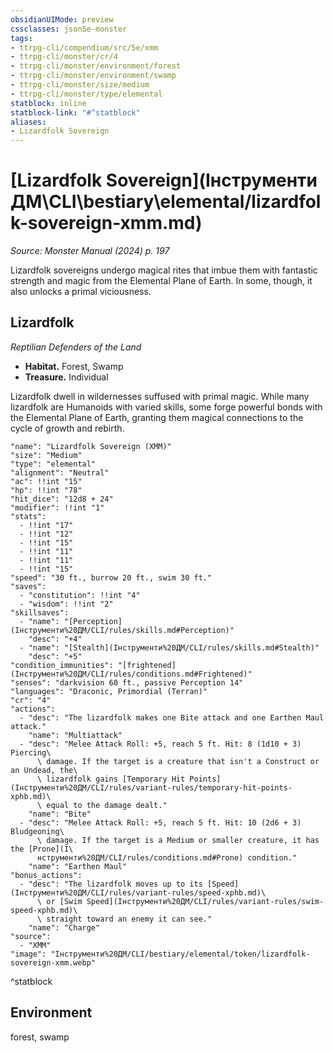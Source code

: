 ```yaml
---
obsidianUIMode: preview
cssclasses: json5e-monster
tags:
- ttrpg-cli/compendium/src/5e/xmm
- ttrpg-cli/monster/cr/4
- ttrpg-cli/monster/environment/forest
- ttrpg-cli/monster/environment/swamp
- ttrpg-cli/monster/size/medium
- ttrpg-cli/monster/type/elemental
statblock: inline
statblock-link: "#^statblock"
aliases:
- Lizardfolk Sovereign
---
```

# [Lizardfolk Sovereign](Інструменти ДМ\CLI\bestiary\elemental/lizardfolk-sovereign-xmm.md)
*Source: Monster Manual (2024) p. 197*  

Lizardfolk sovereigns undergo magical rites that imbue them with fantastic strength and magic from the Elemental Plane of Earth. In some, though, it also unlocks a primal viciousness.

## Lizardfolk

*Reptilian Defenders of the Land*

- **Habitat.** Forest, Swamp  
- **Treasure.** Individual  

Lizardfolk dwell in wildernesses suffused with primal magic. While many lizardfolk are Humanoids with varied skills, some forge powerful bonds with the Elemental Plane of Earth, granting them magical connections to the cycle of growth and rebirth.

```statblock
"name": "Lizardfolk Sovereign (XMM)"
"size": "Medium"
"type": "elemental"
"alignment": "Neutral"
"ac": !!int "15"
"hp": !!int "78"
"hit_dice": "12d8 + 24"
"modifier": !!int "1"
"stats":
  - !!int "17"
  - !!int "12"
  - !!int "15"
  - !!int "11"
  - !!int "11"
  - !!int "15"
"speed": "30 ft., burrow 20 ft., swim 30 ft."
"saves":
  - "constitution": !!int "4"
  - "wisdom": !!int "2"
"skillsaves":
  - "name": "[Perception](Інструменти%20ДМ/CLI/rules/skills.md#Perception)"
    "desc": "+4"
  - "name": "[Stealth](Інструменти%20ДМ/CLI/rules/skills.md#Stealth)"
    "desc": "+5"
"condition_immunities": "[frightened](Інструменти%20ДМ/CLI/rules/conditions.md#Frightened)"
"senses": "darkvision 60 ft., passive Perception 14"
"languages": "Draconic, Primordial (Terran)"
"cr": "4"
"actions":
  - "desc": "The lizardfolk makes one Bite attack and one Earthen Maul attack."
    "name": "Multiattack"
  - "desc": "Melee Attack Roll: +5, reach 5 ft. Hit: 8 (1d10 + 3) Piercing\
      \ damage. If the target is a creature that isn't a Construct or an Undead, the\
      \ lizardfolk gains [Temporary Hit Points](Інструменти%20ДМ/CLI/rules/variant-rules/temporary-hit-points-xphb.md)\
      \ equal to the damage dealt."
    "name": "Bite"
  - "desc": "Melee Attack Roll: +5, reach 5 ft. Hit: 10 (2d6 + 3) Bludgeoning\
      \ damage. If the target is a Medium or smaller creature, it has the [Prone](І\
      нструменти%20ДМ/CLI/rules/conditions.md#Prone) condition."
    "name": "Earthen Maul"
"bonus_actions":
  - "desc": "The lizardfolk moves up to its [Speed](Інструменти%20ДМ/CLI/rules/variant-rules/speed-xphb.md)\
      \ or [Swim Speed](Інструменти%20ДМ/CLI/rules/variant-rules/swim-speed-xphb.md)\
      \ straight toward an enemy it can see."
    "name": "Charge"
"source":
  - "XMM"
"image": "Інструменти%20ДМ/CLI/bestiary/elemental/token/lizardfolk-sovereign-xmm.webp"
```
^statblock

## Environment

forest, swamp